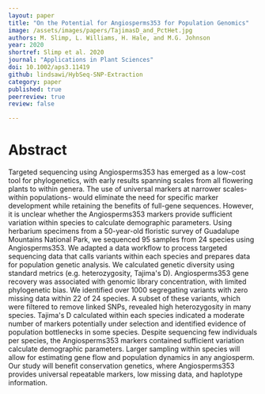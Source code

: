 ```yaml
---
layout: paper
title: "On the Potential for Angiosperms353 for Population Genomics"
image: /assets/images/papers/TajimasD_and_PctHet.jpg
authors: M. Slimp, L. Williams, H. Hale, and M.G. Johnson
year: 2020
shortref: Slimp et al. 2020
journal: "Applications in Plant Sciences"
doi: 10.1002/aps3.11419
github: lindsawi/HybSeq-SNP-Extraction
category: paper
published: true
peerreview: true
review: false

---
```


# Abstract


Targeted sequencing using Angiosperms353 has emerged as a low-cost tool for phylogenetics, with early results spanning scales from all flowering plants to within genera. The use of universal markers at narrower scales- within populations- would eliminate the need for specific marker development while retaining the benefits of full-gene sequences. However, it is unclear whether the Angiosperms353 markers provide sufficient variation within species to calculate demographic parameters. Using herbarium specimens from a 50-year-old floristic survey of Guadalupe Mountains National Park, we sequenced 95 samples from 24 species using Angiosperms353. We adapted a data workflow to process targeted sequencing data that calls variants within each species and prepares data for population genetic analysis. We calculated genetic diversity using standard metrics (e.g. heterozygosity, Tajima's D). Angiosperms353 gene recovery was associated with genomic library concentration, with limited phylogenetic bias. We identified over 1000 segregating variants with zero missing data within 22 of 24 species. A subset of these variants, which were filtered to remove linked SNPs, revealed high heterozygosity in many species. Tajima's D calculated within each species indicated a moderate number of markers potentially under selection and identified evidence of population bottlenecks in some species. Despite sequencing few individuals per species, the Angiosperms353 markers contained sufficient variation calculate demographic parameters. Larger sampling within species will allow for estimating gene flow and population dynamics in any angiosperm. Our study will benefit conservation genetics, where Angiosperms353 provides universal repeatable markers, low missing data, and haplotype information.
